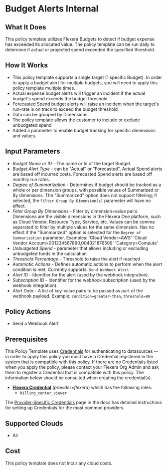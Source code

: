 # Budget Alerts Internal

## What It Does

This policy template utilizes Flexera Budgets to detect if budget expense has exceeded its allocated value. The policy template can be run daily to determine if actual or projected spend exceeded the specified threshold.

## How It Works

- This policy template supports a single target (1 specific Budget). In order to apply a budget alert for multiple budgets, you will need to apply this policy template multiple times.
- Actual expense budget alerts will trigger an incident if the actual budget's spend exceeds the budget threshold
- Forecasted Spend budget alerts will raise an incident when the target's run-rate is on track to exceed the budget threshold
- Data can be grouped by Dimensions.
- The policy template allows the customer to include or exclude unbudgeted spend
- Added a parameter to enable budget tracking for specific dimensions and values.

## Input Parameters

- *Budget Name or ID* - The name or Id of the target Budget.
- *Budget Alert Type* - can be "Actual" or "Forecasted". Actual Spend alerts are based off incurred costs. Forecasted Spend alerts are based off monthly run rates.
- *Degree of Summarization* - Determines if budget should be tracked as a whole or per dimension groups, with possible values of Summarized or By dimensions. The "Summarized" option does not support filtering; if selected, the `Filter Group By Dimension(s)` parameter will have no effect.
- *Filter Group By Dimensions* - Filter by dimension=value pairs. Dimensions are the visible dimensions in the Flexera One platform, such as Cloud Vendor, Resource Type, Service, etc. Values can be comma separated to filter by multiple values for the same dimension. Has no effect if the "Summarized" option is selected for the `Degree of Summarization` parameter. Examples: 'Cloud Vendor=AWS' 'Cloud Vendor Account=001234567890,004321876509' 'Category=Compute'
- *Unbudgeted Spend* - parameter that allows including or excluding unbudgeted funds in the calculation
- *Threshold Percentage* - Threshold to raise the alert if reached
- *Automatic Actions* - Defines automatic actions to perform when the alert condition is met. Currently supports: `Send Webhook Alert`
- *Alert ID* - Identifier for the alert (used by the webhook integration).
- *Subscription ID* - Identifier for the webhook subscription (used by the webhook integration).
- *Alert Data* - A list of key-value pairs to be passed as part of the webhook payload. Example: `condition=greater-than`, `threshold=90`

## Policy Actions

- Send a Webhook Alert

## Prerequisites

This Policy Template uses [Credentials](https://docs.flexera.com/flexera/EN/Automation/ManagingCredentialsExternal.htm) for authenticating to datasources -- in order to apply this policy you must have a Credential registered in the system that is compatible with this policy. If there are no Credentials listed when you apply the policy, please contact your Flexera Org Admin and ask them to register a Credential that is compatible with this policy. The information below should be consulted when creating the credential(s).

- [**Flexera Credential**](https://docs.flexera.com/flexera/EN/Automation/ProviderCredentials.htm) (*provider=flexera*) which has the following roles:
  - `billing_center_viewer`

The [Provider-Specific Credentials](https://docs.flexera.com/flexera/EN/Automation/ProviderCredentials.htm) page in the docs has detailed instructions for setting up Credentials for the most common providers.

## Supported Clouds

- All

## Cost

This policy template does not incur any cloud costs.
